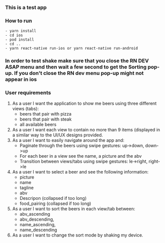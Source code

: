 
### This is a test app

### How to run
    - yarn install
    - cd ios
    - pod install
    - cd ..
    - yarn react-native run-ios or yarn react-native run-android

### In order to test shake make sure that you close the RN DEV ASAP menu and then wait a few second to get the Sorting pop-up. If you don't close the RN dev menu pop-up might not appear in ios



### User requirements
1. As a user I want the application to show me beers using three different views (tabs):
    - beers that pair with pizza
    - beers that pair with steak
    - all available beers
2. As a user I want each view to contain no more than 9 items (displayed in a similar way to the UI/UX designs provided.
3. As a user I want to easily navigate around the app and:
    - Paginate through the beers using swipe gestures: up->down, down->up
    - For each beer in a view see the name, a picture and the abv
    - Transition between views/tabs using swipe gestures: le->right, right->le
4. As a user I want to select a beer and see the following information:
    - picture
    - name
    - tagline
    - abv
    - Descripon (collapsed if too long)
    - food_pairing (collapsed if too long)
5. As a user I want to sort the beers in each view/tab between:
    - abv_ascending
    - abv_descending,
    - name_ascending,
    - name_descending
6. As a user I want to change the sort mode by shaking my device.